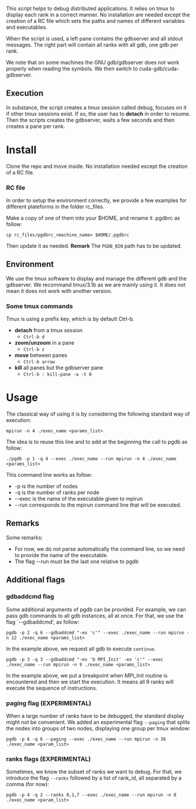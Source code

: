 This script helps to debug distributed applications. It relies on tmux to display
each rank in a correct manner. No installation are needed except the creation of a RC file
which sets the paths and names of different variables and executables.

When the script is used, a left pane contains the gdbserver and all stdout messages.
The right part will contain all ranks with all gdb, one gdb per rank.

We note that on some machines the GNU gdb/gdbserver does not work properly when reading the symbols.
We then switch to cuda-gdb/cuda-gdbserver.

## Execution

In substance, the script creates a tmux session called debug, focuses on it if other tmux
sessions exist. If so, the user has to **detach** in order to resume.
Then the scripts creates the gdbserver, waits a few seconds and then creates
a pane per rank.

# Install
Clone the repo and move inside. No installation needed except the creation of a RC file.

### RC file
In order to setup the environment correctly, we provide a few examples for different
plateforms in the folder rc_files.

Make a copy of one of them into your $HOME, and rename it .pgdbrc as follow:
```
cp rc_files/pgdbrc_<machine_name> $HOME/.pgdbrc
```

Then update it as needed.
**Remark** The `PGDB_BIN` path has to be updated.

## Environment
We use the tmux software to display and manage the different gdb and the gdbserver.
We recommand tmux/3.1b as we are mainly using it. It does not mean it does not work
with another version.

### Some tmux commands
Tmux is using a prefix key, which is by default Ctrl-b.

* **detach** from a tmux session
  * `Ctrl-b d`
* **zoom/unzoom** in a pane
  * `Ctrl-b z`
* **move** between panes
  * `Ctrl-b arrow`
* **kill** all panes but the gdbserver pane
  * `Ctrl-b : kill-pane -a -t 0`

# Usage
The classical way of using it is by considering the following standard way of execution:
```
mpirun -n 4 ./exec_name <params_list>
```

The idea is to reuse this line and to add at the beginning the call to pgdb as follow:
```
./pgdb -p 1 -q 4 --exec ./exec_name --run mpirun -n 4 ./exec_name <params_list>
```

This command line works as follow:
* -p is the number of nodes
* -q is the number of ranks per node
* --exec is the name of the executable given to mpirun
* --run corresponds to the mpirun command line that will be executed.

## Remarks
Some remarks:
* For now, we do not parse automatically the command line, so we need to provide the name of the executable.
* The flag --run must be the last one relative to pgdb

## Additional flags

### gdbaddcmd flag
Some additional arguments of pgdb can be provided. For example, we can pass 
gdb commands to all gdb instances, all at once. For that, we use the flag `--gdbaddcmd', as follow:
```
pgdb -p 2 -q 6 --gdbaddcmd "-ex 'c'" --exec ./exec_name --run mpirun -n 12 ./exec_name <params_list>
```

In the example above, we request all gdb to execute `continue`.

```
pgdb -p 3 -q 3 --gdbaddcmd "-ex 'b MPI_Init' -ex 'c'" --exec ./exec_name --run mpirun -n 9 ./exec_name <params_list>
```
In the example above, we put a breakpoint when MPI_Init routine is encountered and then we start the execution.
It means all 9 ranks will execute the sequence of instructions.

### paging flag (**EXPERIMENTAL**)
When a large number of ranks have to be debugged, the standard display might not
be convenient. We added an experimental flag `--paging` that splits the 
nodes into groups of two nodes, displaying one group per tmux window:
```
pgdb -p 6 -q 6 --paging --exec ./exec_name --run mpirun -n 36 ./exec_name <param_list>
```

### ranks flags (**EXPERIMENTAL**)
Sometimes, we know the subset of ranks we want to debug. For that, we introduce
the flag `--ranks` followed by a list of rank_id, all separated by a comma (for now):
```
pgdb -p 4 -q 2 --ranks 0,1,7 --exec ./exec_name --run mpirun -n 8 ./exec_name <param_list>
```
